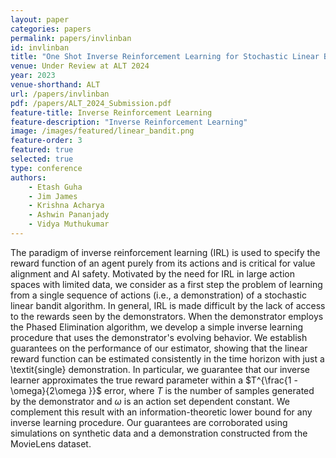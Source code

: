 ```yaml
---
layout: paper
categories: papers
permalink: papers/invlinban
id: invlinban
title: "One Shot Inverse Reinforcement Learning for Stochastic Linear Bandits"
venue: Under Review at ALT 2024
year: 2023
venue-shorthand: ALT
url: /papers/invlinban
pdf: /papers/ALT_2024_Submission.pdf
feature-title: Inverse Reinforcement Learning
feature-description: "Inverse Reinforcement Learning"
image: /images/featured/linear_bandit.png
feature-order: 3
featured: true
selected: true
type: conference
authors:
    - Etash Guha
    - Jim James
    - Krishna Acharya
    - Ashwin Pananjady
    - Vidya Muthukumar
---
```

The paradigm of inverse reinforcement learning (IRL) is used to specify the reward function of an agent purely from its actions and is critical for value alignment and AI safety. Motivated by the need for IRL in large action spaces with limited data, we consider as a first step the problem of learning from a single sequence of actions (i.e., a demonstration) of a stochastic linear bandit algorithm. In general, IRL is made difficult by the lack of access to the rewards seen by the demonstrators. When the demonstrator employs the Phased Elimination algorithm, we develop a simple inverse learning procedure that uses the demonstrator's evolving behavior. We establish guarantees on the performance of our estimator, showing that the linear reward function can be estimated consistently in the time horizon with just a \textit{single} demonstration. In particular, we guarantee that our inverse learner approximates the true reward parameter within a $T^{\frac{1 - \omega}{2\omega }}$ error, where $T$ is the number of samples generated by the demonstrator and $\omega$ is an action set dependent constant. We complement this result with an information-theoretic lower bound for any inverse learning procedure. Our guarantees are corroborated using simulations on synthetic data and a demonstration constructed from the MovieLens dataset.